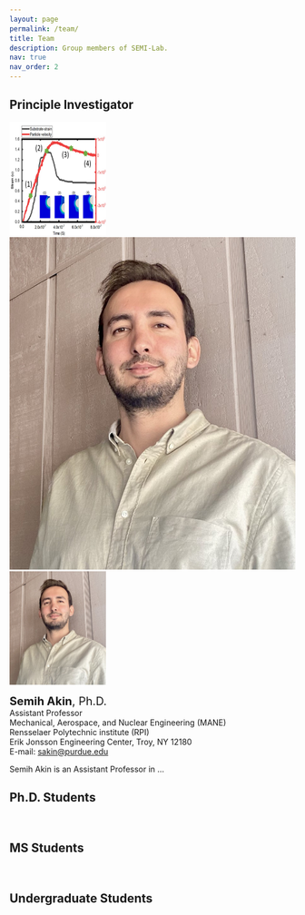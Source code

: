 ```yaml
---
layout: page
permalink: /team/
title: Team
description: Group members of SEMI-Lab. 
nav: true
nav_order: 2
---
```


## Principle Investigator


<img src="jtst_1.JPG" width="170" height="200"/>

<img src="../assets/img/Akin_Semihh.jpg" alt="">

<img src="../assets/img/Akin_Semihh.jpg" width="170" height="200"/>

<br>

<span style="font-size: 20px;"> <b>Semih Akin</b>, Ph.D.</span>
<br>
Assistant Professor
<br>
Mechanical, Aerospace, and Nuclear Engineering (MANE)
<br>
Rensselaer Polytechnic institute (RPI)
<br>
Erik Jonsson Engineering Center, Troy, NY 12180
<br>
E-mail:  <a href="mailto:sakine@purdue.edu">sakin@purdue.edu</a>


Semih Akin is an Assistant Professor in ...







## Ph.D. Students
<br>

## MS Students
<br>

## Undergraduate Students